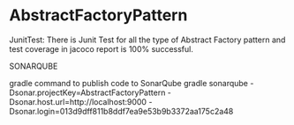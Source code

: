 # AbstractFactoryPattern









JunitTest:
     There is Junit Test for all the type of Abstract Factory pattern and test coverage in jacoco report is 100% 
successful.

SONARQUBE 

gradle command to publish code to SonarQube
gradle sonarqube 
  -Dsonar.projectKey=AbstractFactoryPattern 
  -Dsonar.host.url=http://localhost:9000 
  -Dsonar.login=013d9dff811b8ddf7ea9e53b9b3372aa175c2a48